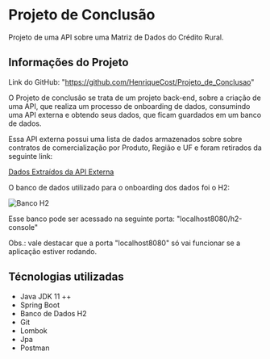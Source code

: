 # Projeto de Conclusão

Projeto de uma API sobre uma Matriz de Dados do Crédito Rural.

## Informações do Projeto

Link do GitHub: "https://github.com/HenriqueCost/Projeto_de_Conclusao"

O Projeto de conclusâo se trata de um projeto back-end, sobre a criação de uma API, que realiza um processo de onboarding de dados, consumindo
uma API externa e obtendo seus dados, que ficam guardados em um banco de dados.

Essa API externa possui uma lista de dados armazenados sobre sobre contratos de comercialização por Produto, Região e UF e foram retirados da
seguinte link: 

[Dados Extraídos da API Externa](https://olinda.bcb.gov.br/olinda/servico/SICOR/versao/v2/odata/CusteioRegiaoUFProduto?%24format=json&%24top=1000 "Dados Extraídos")

O banco de dados utilizado para o onboarding dos dados foi o H2: 

![Banco H2](https://user-images.githubusercontent.com/105726010/177912388-1292080b-1bb8-4c84-a8f0-80f20c3e43ed.png "Banco de Dados H2")

Esse banco pode ser acessado na seguinte porta: "localhost8080/h2-console"

Obs.: vale destacar que a porta "localhost8080" só vai funcionar se a aplicação estiver rodando.

## Técnologias utilizadas

- Java JDK 11 ++
- Spring Boot
- Banco de Dados H2
- Git
- Lombok
- Jpa
- Postman
